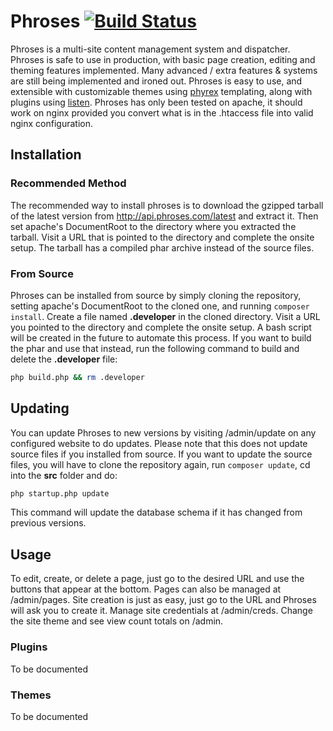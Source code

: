 # Phroses [![Build Status](https://travis-ci.org/cythral/phroses.svg?branch=master)](https://travis-ci.org/cythral/phroses)
Phroses is a multi-site content management system and dispatcher.  Phroses is safe to use in production, with basic page creation, editing and theming features implemented.  Many advanced / extra features & systems are still being implemented and ironed out. Phroses is easy to use, and extensible with customizable themes using [phyrex](https://github.com/cythral/phyrex) templating, along with plugins using [listen](https://github.com/cythral/listen).  Phroses has only been tested on apache, it should work on nginx provided you convert what is in the .htaccess file into valid nginx configuration. 

## Installation
### Recommended Method
The recommended way to install phroses is to download the gzipped tarball of the latest version from http://api.phroses.com/latest and extract it. Then set apache's DocumentRoot to the directory where you extracted the tarball.  Visit a URL that is pointed to the directory and complete the onsite setup. The tarball has a compiled phar archive instead of the source files.


### From Source
Phroses can be installed from source by simply cloning the repository, setting apache's DocumentRoot to the cloned one, and running ```composer install```. Create a file named **.developer** in the cloned directory. Visit a URL you pointed to the directory and complete the onsite setup.  A bash script will be created in the future to automate this process.  If you want to build the phar and use that instead, run the following command to build and delete the **.developer** file:

```bash
php build.php && rm .developer
```


## Updating
You can update Phroses to new versions by visiting /admin/update on any configured website to do updates.  Please note that this does not update source files if you installed from source.  If you want to update the source files, you will have to clone the repository again, run ```composer update```, cd into the **src** folder and do:

```bash
php startup.php update
```
This command will update the database schema if it has changed from previous versions.

## Usage
To edit, create, or delete a page, just go to the desired URL and use the buttons that appear at the bottom.  Pages can also be managed at /admin/pages.  Site creation is just as easy, just go to the URL and Phroses will ask you to create it.  Manage site credentials at /admin/creds.  Change the site theme and see view count totals on /admin.  

### Plugins
To be documented

### Themes
To be documented
